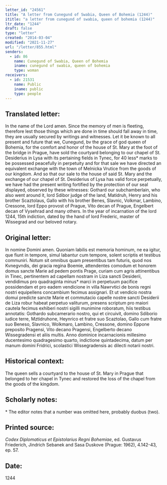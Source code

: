 ```yaml
---
letter_id: "24561"
title: "A letter from Cunegund of Swabia, Queen of Bohemia (1244)"
ititle: "a letter from cunegund of swabia, queen of bohemia (1244)"
ltr_date: "1244"
draft: false
type: "letter"
created: "2014-03-04"
modified: "2021-11-27"
url: "/letter/855.html"
senders:
  - id: 86
    name: Cunegund of Swabia, Queen of Bohemia
    iname: cunegund of swabia, queen of bohemia
    type: woman
receivers:
  - id: 21531
    name: Public
    iname: public
    type: people
---
```

<h2> Translated letter:</h2>In the name of the Lord amen.
Since the memory of men is fleeting, therefore lest those things which are done in time should fall away in time, they are usually secured by writings and witnesses.  Let it be known to all present and future that we, Cunegund, bv the grace of god queen of Bohemia, for the comfort and honor of the house of St. Mary at the foot of the bridge in Prague, have sold the courtyard belonging to our chapel of St. Desiderius in Lysa with its pertaining fields in Tynec, for 40 less* marks to be possessed peacefully in perpetuity and for that sale we have directed an equivalent exchange with the town of Melnicka Vrutice from the goods of our kingdom.  And so that our sale to the house of said St. Mary and the exchange of our chapel of St. Desiderius of Lysa has valid force perpetually, we have had the present writing fortified by the protection of our seal displayed, observed by these witnesses:  Gothard our subchamberlain, who also went around it, lord Sdibor judge of the land, Matidruh, Henry and his brother Scaztolaus, Gallo with his brother Benes, Slavnic, Volkmar, Lambino, Cressone, lord Eppo provost of Prague, Vito decan of Prague, Engelbert decan of Vysehrad and many others.
In the year of incarnation of the lord 1244, 15th indiction, dated by the hand of lord Frederic, master of Wissegrad and our beloved notary.
<h2 class="mt-4"> Original letter:</h2>In nomine Domini amen.  Quoniam labilis est memoria hominum, ne ea igitur, que fiunt in tempore, simul labantur cum tempore, solent scriptis et testibus communiri.  Notum sit omnibus quam presentibus tam futuris, quod nos Kvnegvndis, dei gracia regina Boemie, attendentes comodum et honorem domus sancte Marie ad pedem pontis Prage, curiam cum agris attinentibus in Tinec, pertinentem ad capellam nostram in Liza sancti Desiderii, vendidimus pro quadraginta minus* marci in perpetuum pacifice possidendam et pro eadem vendicione in villa Nawrvtici de bonis regni nostri equipellens concambium fecimus assignari.  Et ut vendicio nostra domui predicte sancte Marie et commutacio capelle nostre sancti Desiderii de Liza robur habeat perpetuo valiturum, presens scriptum pro maiori cautela fecimus exhiberi nostri sigilli munimine roboratum, hiis testibus annotatis:  Gothardo subcamerario nostro, qui et circuivit, domino Sdiborio iudice terre, Mztidruhone, Heynrico et fratre suo Scaztolao, Gallo cum fratre suo Beneso, Slavnico, Wolkmaro, Lambino, Cressone, domino Eppone preposito Pragensi, Vito decano Pragensi, Engelberto decano Wissegradensi et aliis multis.
Anno dominice incarnacionis millesimo ducentesimo quadragesimo quarto, indictione quintadecima, datum per manum domini Fridrici, scolastici Wissegradensis ac dilecti notarii nostri.
<h2 class="mt-4"> Historical context:</h2>The queen sells a courtyard to the house of St. Mary in Prague that belonged to her chapel in Tynec and restored the loss of the chapel from the goods of the kingdom.
<h2 class="mt-4"> Scholarly notes:</h2>*  The editor notes that a number was omitted here, probably duobus (two).
<h2 class="mt-4"> Printed source:</h2><p><em>Codex Diplomaticus et Epistolarius Regni Bohemiae</em>, ed. Gustavus Friederich, Jindrich Sebanek and Sasa Duskove (Prague: 1962), 4.142-43, ep. 57.</p><h2 class="mt-4"> Date:</h2>1244